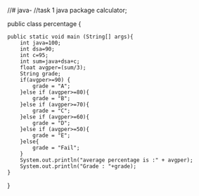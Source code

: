 //# java-
//task 1 java 
package calculator;

public class percentage {

    public static void main (String[] args){
        int java=100;
        int dsa=90;
        int c=95;
        int sum=java+dsa+c;
        float avgper=(sum/3);
        String grade;
        if(avgper>=90) {
            grade = "A";
        }else if (avgper>=80){
            grade = "B";
        }else if (avgper>=70){
            grade = "C";
        }else if (avgper>=60){
            grade = "D";
        }else if (avgper>=50){
            grade = "E";
        }else{
            grade = "Fail";
        }
        System.out.println("average percentage is :" + avgper);
        System.out.println("Grade : "+grade);
    }
}
